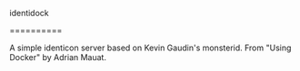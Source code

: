 identidock

==========

A simple identicon server based on Kevin Gaudin's monsterid.
From "Using Docker" by Adrian Mauat.
